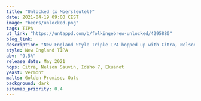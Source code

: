 ```yaml
---
title: "Unlocked (x Moersleutel)"
date: 2021-04-19 09:00 CEST
image: "beers/unlocked.png"
tags: TIPA
ut_link: "https://untappd.com/b/folkingebrew-unlocked/4295880"
blog_link:
description: "New England Style Triple IPA hopped up with Citra, Nelson Sauvin, Idaho 7 and Ekuanot. Collab with Moersleutel Craft Brewery."
style: New England TIPA
abv: "9.5%"
release_date: May 2021
hops: Citra, Nelson Sauvin, Idaho 7, Ekuanot
yeast: Vermont
malts: Golden Promise, Oats
background: dark
sitemap_priority: 0.4
---
```

